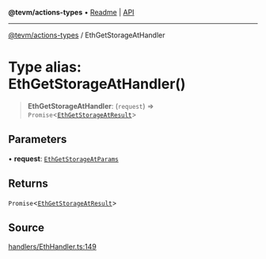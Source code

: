 **@tevm/actions-types** • [Readme](../README.md) \| [API](../globals.md)

***

[@tevm/actions-types](../README.md) / EthGetStorageAtHandler

# Type alias: EthGetStorageAtHandler()

> **EthGetStorageAtHandler**: (`request`) => `Promise`\<[`EthGetStorageAtResult`](EthGetStorageAtResult.md)\>

## Parameters

• **request**: [`EthGetStorageAtParams`](EthGetStorageAtParams.md)

## Returns

`Promise`\<[`EthGetStorageAtResult`](EthGetStorageAtResult.md)\>

## Source

[handlers/EthHandler.ts:149](https://github.com/evmts/tevm-monorepo/blob/main/packages/actions-types/src/handlers/EthHandler.ts#L149)
